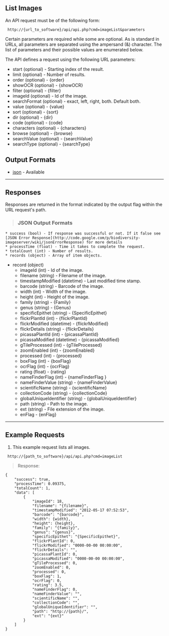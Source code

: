 ## List Images ##

An API request must be of the following form:

```
 http://{url_to_software}/api/api.php?cmd=imageList&parameters
```

Certain parameters are required while some are optional. As is standard in URLs, all parameters are separated using the ampersand (&) character. The list of parameters and their possible values are enumerated below.

The API defines a request using the following URL parameters:

  * start (optional) - Starting index of the result.
  * limit (optional) - Number of results.
  * order (optional) - {order}
  * showOCR (optional) - {showOCR}
  * filter (optional) - {filter}
  * imageId (optional) - Id of the image.
  * searchFormat (optional) - exact, left, right, both. Default both.
  * value (optional) - {value}
  * sort (optional) - {sort}
  * dir (optional) - {dir}
  * code (optional) - {code}
  * characters (optional) - {characters}
  * browse (optional) - {browse}
  * searchValue (optional) - {searchValue}
  * searchType (optional) - {searchType}

## Output Formats ##

  * [json](#JSON_Output_Formats.md) - Available


---

## Responses ##

Responses are returned in the format indicated by the output flag within the URL request's path.

> ### JSON Output Formats ###
    * success (bool) - If response was successful or not. If it false see [JSON Error Response](http://code.google.com/p/biodiversity-imageserver/wiki/jsonErrorResponse) for more details
    * processTime (float) - Time it takes to complete the request.
    * totalCount (int) - Number of results.
    * records (object) - Array of item objects.

  * record (object)
    * imageId (int) - Id of the image.
    * filename (string) - Filename of the image.
    * timestampModified (datetime) - Last modified time stamp.
    * barcode (string) - Barcode of the image.
    * width (int) - Width of the image.
    * height (int) - Height of the image.
    * family (string) - {Family}
    * genus (string) - {Genus}
    * specificEpithet (string) - {SpecificEpithet}
    * flickrPlantId (int) - {flickrPlantId}
    * flickrModified (datetime) - {flickrModified}
    * flickrDetails (string) - {flickrDetails}
    * picassaPlantId (int) - {picassaPlantId}
    * picassaModified (datetime) - {picassaModified}
    * gTileProcessed (int) - {gTileProcessed}
    * zoomEnabled (int) - {zoomEnabled}
    * processed (int) - {processed}
    * boxFlag (int) - {boxFlag}
    * ocrFlag (int) - {ocrFlag}
    * rating (float) - {rating}
    * nameFinderFlag (int) - {nameFinderFlag }
    * nameFinderValue (string) - {nameFinderValue}
    * scientificName (string) - {scientificName}
    * collectionCode (string) - {collectionCode}
    * globalUniqueIdentifier (string) - {globalUniqueIdentifier}
    * path (string) - Path to the image.
    * ext (string) - File extension of the image.
    * enFlag - {enFlag}


---

## Example Requests ##

1. This example request lists all images.

```
 http://{path_to_software}/api/api.php?cmd=imageList
```

> Response:
```
{
    "success": true,
    "processTime": 0.09375,
    "totalCount": 1,
    "data": [
        {
            "imageId": 18,
            "filename": "{filename}",
            "timestampModified": "2012-05-17 07:52:53",
            "barcode": "{barcode}",
            "width": {width},
            "height": {height},
            "family": "{family}",
            "genus": "{genus}",
            "specificEpithet": "{SpecificEpithet}",
            "flickrPlantId": 0,
            "flickrModified": "0000-00-00 00:00:00",
            "flickrDetails": "",
            "picassaPlantId": 0,
            "picassaModified": "0000-00-00 00:00:00",
            "gTileProcessed": 0,
            "zoomEnabled": 0,
            "processed": 0,
            "boxFlag": 1,
            "ocrFlag": 0,
            "rating": 3.5,
            "nameFinderFlag": 0,
            "nameFinderValue": "",
            "scientificName": "",
            "collectionCode": "",
            "globalUniqueIdentifier": "",
            "path": "http://{path}/",
            "ext": "{ext}"
        }
    ]
}
```